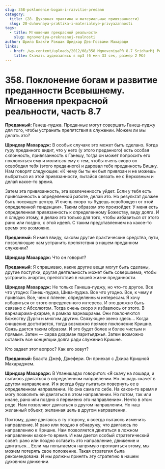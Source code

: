 ```yaml
---
slug: 358-poklonenie-bogam-i-razvitie-predann
category:
  title: (28. Духовная практика и материальные привязанности)
  slug: 28-duhovnaya-praktika-i-materialnye-privyazannosti
tags:
  - title: Мгновения прекрасной реальности
    slug: mgnoveniya-prekrasnoj-realnosti
author: Шрила Бхакти Ракшак Шридхар Дев-Госвами Махарадж
links:
  - href: /wp-content/uploads/2012/08/358_MgnoveniyaPR_8.7_SridharMj_Pokloneniye_bogam_i_razvitiye_predannosti_Vsevyshnemu.mp3
    title: Скачать аудиозапись в mp3 (6 мин 33 сек, размер 2 Мб)
---
```


# 358. Поклонение богам и развитие преданности Всевышнему. Мгновения прекрасной реальности, часть 8.7

**Преданный:** Ганеш-пуджа. Преданные могут совершать Ганеш-пуджу для того, чтобы устранить препятствия в служении. Можем ли мы делать это?

**Шридхар Махарадж:** В особых случаях это может быть сделано. Когда гуру преданного видит, что у него (у этого преданного) есть особая склонность, привязанность к Ганешу, тогда он может попросить его поклоняться ему и молиться ему с тем, чтобы очень скоро он освободил тебя (этого преданного) и даровал тебе преданность Вишну. Нам говорят следующее: «К чему бы ты ни был привязан и не можешь выбраться из этой привязанности, пытайся связать ее с Верховным и делай какое-то время.

Затем эта привязанность, эта вовлеченность уйдет. Если у тебя есть привязанность к определенной работе, делай это. Но результат должен быть посвящен центру. И очень скоро ты будешь освобожден от этой определенной тенденции». Таким образом это произойдет. У меня есть определенная привязанность к определенному Божеству, виду долга. И я следую этому, я делаю это только для того, чтобы избавиться от этого рано или поздно, с этой идеей. С таким представлением на какое-то время это возможно.

**Преданный:** Я имел ввиду, каковы другие практические средства, пути, позволяющие нам устранить препятствия в нашем преданном служении?

**Шридхар Махарадж:** Что он говорит?

**Преданный:** Я спрашиваю, какие другие вещи могут быть сделаны, другие поступки, другая деятельность может быть совершаема, чтобы устранить анартхи, препятствия в нашей жизни преданности.

**Шридхар Махарадж:** Не только Ганеша-пуджу, но что-то другое. Все что угодно: Ганеш-пуджа, Шива-пуджа. Все что угодно. Все, к чему я привязан. Все, чем я пленен, определенным интересам. Я хочу избавиться от этого определенного интереса. И это должно быть связано с Абсолютом. Тогда очень скоро я избавлюсь от этого. В варнашрама-дхарме, в рамках варнашрамы. Они поклоняются Божеству Дурги и многим другим. Связующее звено здесь… Когда очищение достигается, тогда возможно прямое поклонение Кришне. Связь дается таким образом. И это будет более и более чистым и прямым. Затем — сарва дхарман паритьяджья. Затем возможно оставить все концепции долга ради служения Кришне.

Кто задает этот вопрос? Как его зовут?

**Преданный:** Бхакта Джеф, Джефери. Он приехал с Дхира Кришной Махараджем.

**Шридхар Махарадж:** В Упанишадах говорится: «Я скачу на лошади, и пытаюсь двигаться в определенном направлении. Но лошадь скачет в другом направлении. И я всегда буду пытаться повернуть ее в определенном направлении. Но она сама по себе. На какое-то время я могу позволить ей двигаться в этом направлении. Но потом, так или иначе, рано или поздно я переменю это направление». Нечто в этом роде. Нам позволяют двигаться в другом направлении. Но наш желанный объект, желанная цель в другом направлении.

Поэтому, даже двигаясь в ту сторону, я всегда пытаюсь изменить направление. И рано или поздно я обнаружу, что двигаюсь по направлению к Кришне. Нам позволяется двигаться в ложном направлении какое-то время. И нам дается особый стратегический совет: рано или поздно оставить это направление, движение и двигаться… Если мы попытаемся напрямую противиться этому, мы можем потерять свое положение. Такая стратегия была рекомендована. И мы должны принять эту стратегию в нашем духовном движении.

